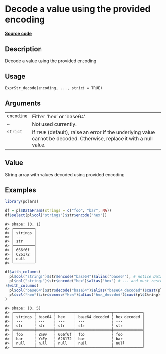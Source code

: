 

# Decode a value using the provided encoding

[**Source code**](https://github.com/pola-rs/r-polars/tree/main/R/expr__string.R#L569)

## Description

Decode a value using the provided encoding

## Usage

<pre><code class='language-R'>ExprStr_decode(encoding, ..., strict = TRUE)
</code></pre>

## Arguments

<table>
<tr>
<td style="white-space: nowrap; font-family: monospace; vertical-align: top">
<code id="ExprStr_decode_:_encoding">encoding</code>
</td>
<td>
Either ‘hex’ or ‘base64’.
</td>
</tr>
<tr>
<td style="white-space: nowrap; font-family: monospace; vertical-align: top">
<code id="ExprStr_decode_:_...">…</code>
</td>
<td>
Not used currently.
</td>
</tr>
<tr>
<td style="white-space: nowrap; font-family: monospace; vertical-align: top">
<code id="ExprStr_decode_:_strict">strict</code>
</td>
<td>
If <code>TRUE</code> (default), raise an error if the underlying value
cannot be decoded. Otherwise, replace it with a null value.
</td>
</tr>
</table>

## Value

String array with values decoded using provided encoding

## Examples

``` r
library(polars)

df = pl$DataFrame(strings = c("foo", "bar", NA))
df$select(pl$col("strings")$str$encode("hex"))
```

    #> shape: (3, 1)
    #> ┌─────────┐
    #> │ strings │
    #> │ ---     │
    #> │ str     │
    #> ╞═════════╡
    #> │ 666f6f  │
    #> │ 626172  │
    #> │ null    │
    #> └─────────┘

``` r
df$with_columns(
  pl$col("strings")$str$encode("base64")$alias("base64"), # notice DataType is not encoded
  pl$col("strings")$str$encode("hex")$alias("hex") # ... and must restored with cast
)$with_columns(
  pl$col("base64")$str$decode("base64")$alias("base64_decoded")$cast(pl$String),
  pl$col("hex")$str$decode("hex")$alias("hex_decoded")$cast(pl$String)
)
```

    #> shape: (3, 5)
    #> ┌─────────┬────────┬────────┬────────────────┬─────────────┐
    #> │ strings ┆ base64 ┆ hex    ┆ base64_decoded ┆ hex_decoded │
    #> │ ---     ┆ ---    ┆ ---    ┆ ---            ┆ ---         │
    #> │ str     ┆ str    ┆ str    ┆ str            ┆ str         │
    #> ╞═════════╪════════╪════════╪════════════════╪═════════════╡
    #> │ foo     ┆ Zm9v   ┆ 666f6f ┆ foo            ┆ foo         │
    #> │ bar     ┆ YmFy   ┆ 626172 ┆ bar            ┆ bar         │
    #> │ null    ┆ null   ┆ null   ┆ null           ┆ null        │
    #> └─────────┴────────┴────────┴────────────────┴─────────────┘
